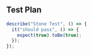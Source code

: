 ## Test Plan

```typescript
describe("Stone Test", () => {
  it("should pass", () => {
    expect(true).toBe(true);
  });
});
```